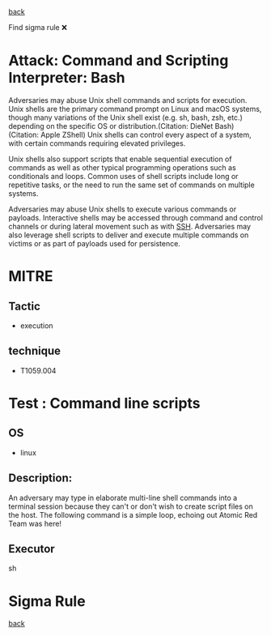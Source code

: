 
[back](../index.md)

Find sigma rule :x: 

# Attack: Command and Scripting Interpreter: Bash 

Adversaries may abuse Unix shell commands and scripts for execution. Unix shells are the primary command prompt on Linux and macOS systems, though many variations of the Unix shell exist (e.g. sh, bash, zsh, etc.) depending on the specific OS or distribution.(Citation: DieNet Bash)(Citation: Apple ZShell) Unix shells can control every aspect of a system, with certain commands requiring elevated privileges.

Unix shells also support scripts that enable sequential execution of commands as well as other typical programming operations such as conditionals and loops. Common uses of shell scripts include long or repetitive tasks, or the need to run the same set of commands on multiple systems.

Adversaries may abuse Unix shells to execute various commands or payloads. Interactive shells may be accessed through command and control channels or during lateral movement such as with [SSH](https://attack.mitre.org/techniques/T1021/004). Adversaries may also leverage shell scripts to deliver and execute multiple commands on victims or as part of payloads used for persistence.

# MITRE
## Tactic
  - execution


## technique
  - T1059.004


# Test : Command line scripts
## OS
  - linux


## Description:
An adversary may type in elaborate multi-line shell commands into a terminal session because they can't or don't wish to create script files on the host. The following command is a simple loop, echoing out Atomic Red Team was here!


## Executor
sh

# Sigma Rule


[back](../index.md)
